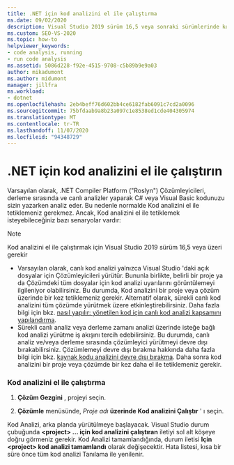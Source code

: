 ```yaml
---
title: .NET için kod analizini el ile çalıştırma
ms.date: 09/02/2020
description: Visual Studio 2019 sürüm 16,5 veya sonraki sürümlerinde kod analizini el ile çalıştırmayı öğrenin. Bkz. C# veya Visual Basic kodu üzerinde Roslyn Çözümleyicileri çalıştırma.
ms.custom: SEO-VS-2020
ms.topic: how-to
helpviewer_keywords:
- code analysis, running
- run code analysis
ms.assetid: 5086d228-f92e-4515-9708-c5b89b9e9a03
author: mikadumont
ms.author: midumont
manager: jillfra
ms.workload:
- dotnet
ms.openlocfilehash: 2eb4beff76d602bb4ce6182fab6091c7cd2a0096
ms.sourcegitcommit: 75bfdaab9a8b23a097c1e8538ed1cde404305974
ms.translationtype: MT
ms.contentlocale: tr-TR
ms.lasthandoff: 11/07/2020
ms.locfileid: "94348729"
---
```

# <a name="run-code-analysis-manually-for-net"></a>.NET için kod analizini el ile çalıştırın
Varsayılan olarak, .NET Compiler Platform ("Roslyn") Çözümleyicileri, derleme sırasında ve canlı analizler yaparak C# veya Visual Basic kodunuzu sizin yazarken analiz eder. Bu nedenle normalde Kod analizini el ile tetiklemeniz gerekmez. Ancak, Kod analizini el ile tetiklemek isteyebileceğiniz bazı senaryolar vardır:

> [!NOTE]
> Kod analizini el ile çalıştırmak için Visual Studio 2019 sürüm 16,5 veya üzeri gerekir

- Varsayılan olarak, canlı kod analizi yalnızca Visual Studio 'daki açık dosyalar için Çözümleyicileri yürütür. Bununla birlikte, belirli bir proje ya da Çözümdeki tüm dosyalar için kod analizi uyarılarını görüntülemeyi ilgileniyor olabilirsiniz. Bu durumda, Kod analizini bir proje veya çözüm üzerinde bir kez tetiklemeniz gerekir. Alternatif olarak, sürekli canlı kod analizini tüm çözümde yürütmek üzere etkinleştirebilirsiniz. Daha fazla bilgi için bkz. [nasıl yapılır: yönetilen kod için canlı kod analizi kapsamını yapılandırma](./configure-live-code-analysis-scope-managed-code.md).
- Sürekli canlı analiz veya derleme zamanı analizi üzerinde isteğe bağlı kod analizi yürütme iş akışını tercih edebilirsiniz. Bu durumda, canlı analiz ve/veya derleme sırasında çözümleyici yürütmeyi devre dışı bırakabilirsiniz. Çözümlemeyi devre dışı bırakma hakkında daha fazla bilgi için bkz. [kaynak kodu analizini devre dışı bırakma](disable-code-analysis.md). Daha sonra kod analizini bir proje veya çözümde bir kez daha el ile tetiklemeniz gerekir.

### <a name="run-code-analysis-manually"></a>Kod analizini el ile çalıştırma

1. **Çözüm Gezgini** , projeyi seçin.

2. **Çözümle** menüsünde, *Proje adı* **üzerinde Kod analizini Çalıştır** ' ı seçin.

Kod Analizi, arka planda yürütülmeye başlayacak. Visual Studio durum çubuğunda **\<project> ... için kod analizini çalıştıran** iletiyi sol alt köşeye doğru görmeniz gerekir. Kod Analizi tamamlandığında, durum iletisi **Için \<project> kod analizi tamamlandı** olarak değişecektir. Hata listesi, kısa bir süre önce tüm kod analizi Tanılama ile yenilenir.
